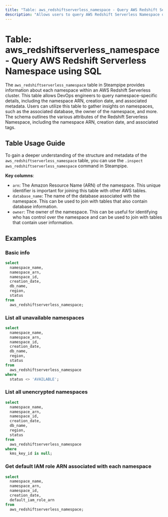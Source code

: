 ```yaml
---
title: "Table: aws_redshiftserverless_namespace - Query AWS Redshift Serverless Namespace using SQL"
description: "Allows users to query AWS Redshift Serverless Namespace data. This table provides information about each namespace within an AWS Redshift Serverless cluster. It allows DevOps engineers to query namespace-specific details, including the namespace ARN, creation date, and associated metadata."
---
```


# Table: aws_redshiftserverless_namespace - Query AWS Redshift Serverless Namespace using SQL

The `aws_redshiftserverless_namespace` table in Steampipe provides information about each namespace within an AWS Redshift Serverless cluster. This table allows DevOps engineers to query namespace-specific details, including the namespace ARN, creation date, and associated metadata. Users can utilize this table to gather insights on namespaces, such as the associated database, the owner of the namespace, and more. The schema outlines the various attributes of the Redshift Serverless Namespace, including the namespace ARN, creation date, and associated tags.

## Table Usage Guide

To gain a deeper understanding of the structure and metadata of the `aws_redshiftserverless_namespace` table, you can use the `.inspect aws_redshiftserverless_namespace` command in Steampipe.

**Key columns**:

- `arn`: The Amazon Resource Name (ARN) of the namespace. This unique identifier is important for joining this table with other AWS tables.
- `database_name`: The name of the database associated with the namespace. This can be used to join with tables that also contain database information.
- `owner`: The owner of the namespace. This can be useful for identifying who has control over the namespace and can be used to join with tables that contain user information.

## Examples

### Basic info

```sql
select
  namespace_name,
  namespace_arn,
  namespace_id,
  creation_date,
  db_name,
  region,
  status
from
  aws_redshiftserverless_namespace;
```

### List all unavailable namespaces

```sql
select
  namespace_name,
  namespace_arn,
  namespace_id,
  creation_date,
  db_name,
  region,
  status
from
  aws_redshiftserverless_namespace
where
  status <> 'AVAILABLE';
```

### List all unencrypted namespaces

```sql
select
  namespace_name,
  namespace_arn,
  namespace_id,
  creation_date,
  db_name,
  region,
  status
from
  aws_redshiftserverless_namespace
where
  kms_key_id is null;
```

### Get default IAM role ARN associated with each namespace

```sql
select
  namespace_name,
  namespace_arn,
  namespace_id,
  creation_date,
  default_iam_role_arn
from
  aws_redshiftserverless_namespace;
```
